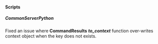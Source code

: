 
#### Scripts
##### CommonServerPython
Fixed an issue where **CommandResults** ***to_context*** function over-writes context object when the key does not exists.